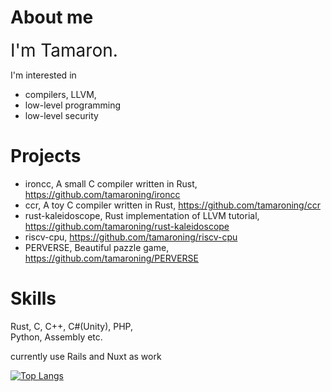 <!--
**tamaroning/tamaroning** is a ✨ _special_ ✨ repository because its `README.md` (this file) appears on your GitHub profile.

Here are some ideas to get you started:

- 🔭 I’m currently working on ...
- 🌱 I’m currently learning ...
- 👯 I’m looking to collaborate on ...
- 🤔 I’m looking for help with ...
- 💬 Ask me about ...
- 📫 How to reach me: ...
- 😄 Pronouns: ...
- ⚡ Fun fact: ...

memo:
LF is "  "(double space)

-->

# About me
<!--
<p align="left">
  <img src="https://tamaroning.github.io/img/icon-600px.png" width="250" title="icon">
</p>
-->

<span style="font-size: 200%;">I'm Tamaron.</span> 

I'm interested in
- compilers, LLVM, 
- low-level programming 
- low-level security  

# Projects
- ironcc, A small C compiler written in Rust, https://github.com/tamaroning/ironcc
- ccr, A toy C compiler written in Rust, https://github.com/tamaroning/ccr
- rust-kaleidoscope, Rust implementation of LLVM tutorial, https://github.com/tamaroning/rust-kaleidoscope
- riscv-cpu, https://github.com/tamaroning/riscv-cpu
- PERVERSE, Beautiful pazzle game, https://github.com/tamaroning/PERVERSE  

# Skills
Rust, C, C++, C#(Unity), PHP,  
Python, Assembly etc.
  
currently use Rails and Nuxt as work

<!--
![Tamaron's GitHub stats](https://github-readme-stats.vercel.app/api?username=tamaroning&show_icons=true&theme=radical)
-->

[![Top Langs](https://github-readme-stats.vercel.app/api/top-langs/?username=tamaroning&layout=compact)](https://github.com/tamaroning/github-readme-stats)


<!-- counter
<a href="https://info.flagcounter.com/vtXG"><img src="https://s11.flagcounter.com/count2/vtXG/bg_FFFFFF/txt_000000/border_CCCCCC/columns_2/maxflags_10/viewers_0/labels_0/pageviews_0/flags_0/percent_0/" alt="Flag Counter" border="0"></a>
-->


